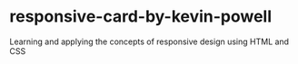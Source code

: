 # responsive-card-by-kevin-powell
Learning and applying the concepts of responsive design using HTML and CSS
